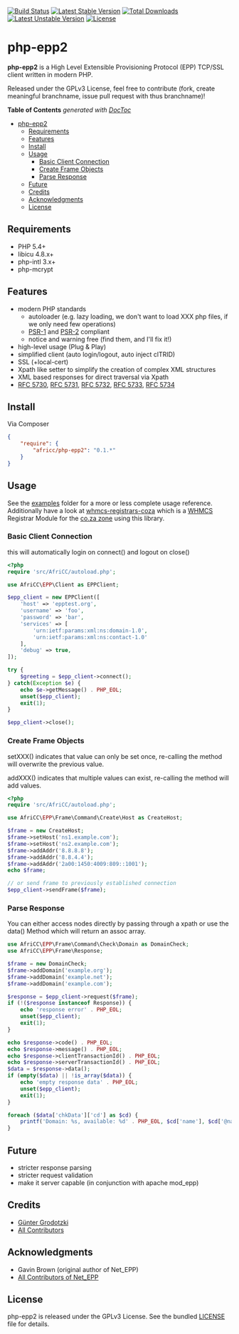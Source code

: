 [![Build Status](https://travis-ci.org/AfriCC/php-epp2.svg?branch=master)](https://travis-ci.org/AfriCC/php-epp2) [![Latest Stable Version](https://poser.pugx.org/africc/php-epp2/v/stable.svg)](https://packagist.org/packages/africc/php-epp2) [![Total Downloads](https://poser.pugx.org/africc/php-epp2/downloads.svg)](https://packagist.org/packages/africc/php-epp2) [![Latest Unstable Version](https://poser.pugx.org/africc/php-epp2/v/unstable.svg)](https://packagist.org/packages/africc/php-epp2) [![License](https://poser.pugx.org/africc/php-epp2/license.svg)](https://packagist.org/packages/africc/php-epp2)

php-epp2
========

**php-epp2** is a High Level Extensible Provisioning Protocol (EPP) TCP/SSL client written in modern PHP.

Released under the GPLv3 License, feel free to contribute (fork, create
meaningful branchname, issue pull request with thus branchname)!

**Table of Contents**  *generated with [DocToc](http://doctoc.herokuapp.com/)*

- [php-epp2](#user-content-php-epp2)
    - [Requirements](#user-content-requirements)
    - [Features](#user-content-features)
    - [Install](#user-content-install)
    - [Usage](#user-content-usage)
        - [Basic Client Connection](#user-content-basic-client-connection)
        - [Create Frame Objects](#user-content-create-frame-objects)
        - [Parse Response](#user-content-parse-response)
    - [Future](#user-content-future)
    - [Credits](#user-content-credits)
    - [Acknowledgments](#user-content-acknowledgments)
    - [License](#user-content-license)


Requirements
------------

* PHP 5.4+
* libicu 4.8.x+
* php-intl 3.x+
* php-mcrypt


Features
--------

* modern PHP standards
    * autoloader (e.g. lazy loading, we don't want to load XXX php files, if we only need few operations)
    * [PSR-1](http://www.php-fig.org/psr/psr-1/) and [PSR-2](http://www.php-fig.org/psr/psr-2/) compliant
    * notice and warning free (find them, and I'll fix it!)
* high-level usage (Plug & Play)
* simplified client (auto login/logout, auto inject clTRID)
* SSL (+local-cert)
* Xpath like setter to simplify the creation of complex XML structures
* XML based responses for direct traversal via Xpath
* [RFC 5730](http://tools.ietf.org/html/rfc5730), [RFC 5731](http://tools.ietf.org/html/rfc5731), [RFC 5732](http://tools.ietf.org/html/rfc5732), [RFC 5733](http://tools.ietf.org/html/rfc5733), [RFC 5734](http://tools.ietf.org/html/rfc5734)


Install
-------

Via Composer

```json
{
    "require": {
        "africc/php-epp2": "0.1.*"
    }
}
```


Usage
-----

See the [examples](https://github.com/AfriCC/php-epp2/blob/master/examples)
folder for a more or less complete usage reference. Additionally have a look at 
[whmcs-registrars-coza](https://github.com/AfriCC/whmcs-registrars-coza)
which is a [WHMCS](https://www.whmcs.com) Registrar Module for the
[co.za zone](https://www.registry.net.za) using this library.


### Basic Client Connection

this will automatically login on connect() and logout on close()

```php
<?php
require 'src/AfriCC/autoload.php';

use AfriCC\EPP\Client as EPPClient;

$epp_client = new EPPClient([
    'host' => 'epptest.org',
    'username' => 'foo',
    'password' => 'bar',
    'services' => [
        'urn:ietf:params:xml:ns:domain-1.0',
        'urn:ietf:params:xml:ns:contact-1.0'
    ],
    'debug' => true,
]);

try {
    $greeting = $epp_client->connect();
} catch(Exception $e) {
    echo $e->getMessage() . PHP_EOL;
    unset($epp_client);
    exit(1);
}

$epp_client->close();
```


### Create Frame Objects

setXXX() indicates that value can only be set once, re-calling the method will
overwrite the previous value.

addXXX() indicates that multiple values can exist, re-calling the method will
add values.

```php
<?php
require 'src/AfriCC/autoload.php';

use AfriCC\EPP\Frame\Command\Create\Host as CreateHost;

$frame = new CreateHost;
$frame->setHost('ns1.example.com');
$frame->setHost('ns2.example.com');
$frame->addAddr('8.8.8.8');
$frame->addAddr('8.8.4.4');
$frame->addAddr('2a00:1450:4009:809::1001');
echo $frame;

// or send frame to previously established connection
$epp_client->sendFrame($frame);
```


### Parse Response

You can either access nodes directly by passing through a xpath or use the data()
Method which will return an assoc array.

```php
use AfriCC\EPP\Frame\Command\Check\Domain as DomainCheck;
use AfriCC\EPP\Frame\Response;

$frame = new DomainCheck;
$frame->addDomain('example.org');
$frame->addDomain('example.net');
$frame->addDomain('example.com');

$response = $epp_client->request($frame);
if (!($response instanceof Response)) {
    echo 'response error' . PHP_EOL;
    unset($epp_client);
    exit(1);
}

echo $response->code() . PHP_EOL;
echo $response->message() . PHP_EOL;
echo $response->clientTransactionId() . PHP_EOL;
echo $response->serverTransactionId() . PHP_EOL;
$data = $response->data();
if (empty($data) || !is_array($data)) {
    echo 'empty response data' . PHP_EOL;
    unset($epp_client);
    exit(1);
}

foreach ($data['chkData']['cd'] as $cd) {
    printf('Domain: %s, available: %d' . PHP_EOL, $cd['name'], $cd['@name']['avail']);
}
```


Future
------

* stricter response parsing
* stricter request validation
* make it server capable (in conjunction with apache mod_epp)


Credits
-------

* [Günter Grodotzki](https://twitter.com/lifeofguenter)
* [All Contributors](https://github.com/AfriCC/php-epp2/graphs/contributors)


Acknowledgments
---------------

* Gavin Brown (original author of Net_EPP)
* [All Contributors of Net_EPP](https://github.com/centralnic/php-epp/graphs/contributors)


License
-------

php-epp2 is released under the GPLv3 License. See the bundled
[LICENSE](https://github.com/AfriCC/php-epp2/blob/master/LICENSE) file for
details.